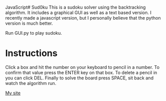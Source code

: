 JavaScript# Sud0ku
This is a sudoku solver using the backtracking algorithm. It includes a graphical
 GUI as well as a text based version. I recently made a javascript version, but I
 personally believe that the python version is much better.

Run GUI.py to play sudoku.

# Instructions
Click a box and hit the number on your keyboard to pencil in a number. To confirm that value press the ENTER key on that box. To delete a pencil in you can click DEL. Finally to solve the board press SPACE, sit back and watch the algorithm run.

[My site](https://vaporjawn.github.io)
